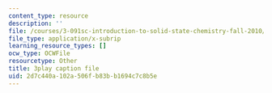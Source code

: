 ```yaml
---
content_type: resource
description: ''
file: /courses/3-091sc-introduction-to-solid-state-chemistry-fall-2010/2d7c440a102a506fb83bb1694c7c8b5e_AFS4JbQGB0c.vtt
file_type: application/x-subrip
learning_resource_types: []
ocw_type: OCWFile
resourcetype: Other
title: 3play caption file
uid: 2d7c440a-102a-506f-b83b-b1694c7c8b5e
---
```

